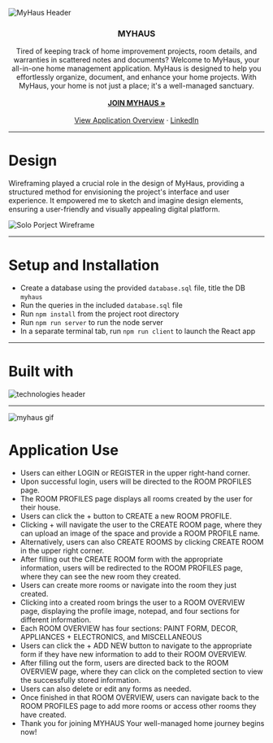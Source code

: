 ![MyHaus Header](https://github.com/alexafleming/MyHaus-Solo-Project/assets/111538729/dce43d82-2f91-4e4c-931b-29f51ca0d162)

<h3 align="center">MYHAUS</h3>

  <p align="center">
Tired of keeping track of home improvement projects, room details, and warranties
in scattered notes and documents? Welcome to MyHaus, your all-in-one home management
application. MyHaus is designed to help you effortlessly organize, document, and enhance
your home projects. With MyHaus, your home is not just a place; it's a well-managed sanctuary.
    <br />
    <br />
<a href="https://myhaus-9678240f0f0e.herokuapp.com/#/home" target="_blank"><strong>JOIN MYHAUS »</strong></a>
    <br />
    <br />
    <a href="https://docs.google.com/document/d/1ONGA14aSjbAh9HsI58p4CcUwApR4yN9Ey8M65rSrMEo/edit?usp=sharing" target="_blank">View Application Overview</a>
    ·
     <a href="https://www.linkedin.com/in/alexaflemingmn" target="_blank">LinkedIn</a>
    
---
# Design

Wireframing played a crucial role in the design of MyHaus, providing a structured method for envisioning the project's interface and user experience. It empowered me to sketch and imagine design elements, ensuring a user-friendly and visually appealing digital platform.

![Solo Porject Wireframe](https://github.com/alexafleming/MyHaus-Solo-Project/assets/111538729/6216f467-9604-4818-805c-0c195f64152f)

--- 
# Setup and Installation

- Create a database using the provided `database.sql` file, title the DB `myhaus`
- Run the queries in the included `database.sql` file
- Run `npm install` from the project root directory
- Run `npm run server` to run the node server
- In a separate terminal tab, run `npm run client` to launch the React app

---
# Built with

![technologies header](https://github.com/alexafleming/MyHaus-Solo-Project/assets/111538729/6bbabbd7-be11-4231-a630-fcd9037c538b)

---

![myhaus gif](https://github.com/alexafleming/MyHaus-Solo-Project/assets/111538729/741f2546-e94d-426a-8fbd-b76bccbaa795)

# Application Use
- Users can either LOGIN or REGISTER in the upper right-hand corner.
- Upon successful login, users will be directed to the ROOM PROFILES page.
- The ROOM PROFILES page displays all rooms created by the user for their house.
- Users can click the + button to CREATE a new ROOM PROFILE.
- Clicking + will navigate the user to the CREATE ROOM page, where they can upload an image of the space and provide a ROOM PROFILE name.
- Alternatively, users can also CREATE ROOMS by clicking CREATE ROOM in the upper right corner.
- After filling out the CREATE ROOM form with the appropriate information, users will be redirected to the ROOM PROFILES page, where they can see the new room they created.
- Users can create more rooms or navigate into the room they just created.
- Clicking into a created room brings the user to a ROOM OVERVIEW page, displaying the profile image, notepad, and four sections for different information.
- Each ROOM OVERVIEW has four sections: PAINT FORM, DECOR, APPLIANCES + ELECTRONICS, and MISCELLANEOUS
- Users can click the + ADD NEW button to navigate to the appropriate form if they have new information to add to their ROOM OVERVIEW.
- After filling out the form, users are directed back to the ROOM OVERVIEW page, where they can click on the completed section to view the successfully stored information.
- Users can also delete or edit any forms as needed.
- Once finished in that ROOM OVERVIEW, users can navigate back to the ROOM PROFILES page to add more rooms or access other rooms they have created.
- Thank you for joining MYHAUS Your well-managed home journey begins now!
